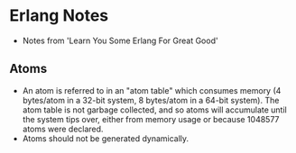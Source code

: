 # Erlang Notes
- Notes from 'Learn You Some Erlang For Great Good'

## Atoms
- An atom is referred to in an "atom table" which consumes memory (4 bytes/atom in a 32-bit system, 8 bytes/atom in a 64-bit system). The atom table is not garbage collected, and so atoms will accumulate until the system tips over, either from memory usage or because 1048577 atoms were declared.
- Atoms should not be generated dynamically.
